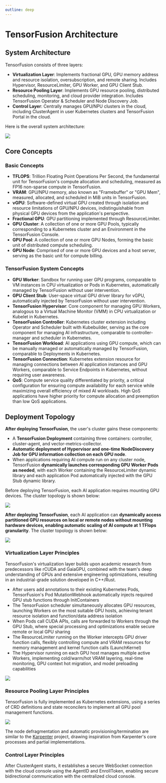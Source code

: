 ```yaml
---
outline: deep
---
```


# TensorFusion Architecture

## System Architecture

TensorFusion consists of three layers:

- **Virtualization Layer**: Implements fractional GPU, GPU memory address and resource isolation, oversubscription, and remote sharing. Includes Hypervisor, ResourceLimiter, GPU Worker, and GPU Client Stub.
- **Resource Pooling Layer**: Implements GPU resource pooling, distributed scheduling, monitoring, and cloud provider integration. Includes TensorFusion Operator & Scheduler and Node Discovery Job.
- **Control Layer**: Centrally manages GPU/NPU clusters in the cloud, including ClusterAgent in user Kubernetes clusters and TensorFusion Portal in the cloud.

Here is the overall system architecture:

![](https://cdn.tensor-fusion.ai/tf-architecture.png)

## Core Concepts

### Basic Concepts

- **TFLOPS**: Trillion Floating Point Operations Per Second, the fundamental unit for TensorFusion's compute allocation and scheduling, measured as FP16 non-sparse compute in TensorFusion.
- **VRAM**: GPU/NPU memory, also known as "Framebuffer" or "GPU Mem", measured, allocated, and scheduled in MiB units in TensorFusion.
- **vGPU**: Software-defined virtual GPU created through isolation and resource limitations of GPU/NPU devices, indistinguishable from physical GPU devices from the application's perspective.
- **Fractional GPU**: GPU partitioning implemented through ResourceLimiter.
- **GPU Cluster**: A collection of one or more GPU Pools, typically corresponding to a Kubernetes cluster and an Environment in the TensorFusion Console.
- **GPU Pool**: A collection of one or more GPU Nodes, forming the basic unit of distributed compute scheduling.
- **GPU Node**: Comprised of one or more GPU devices and a host server, serving as the basic unit for compute billing.

### TensorFusion System Concepts

- **GPU Worker**: Sandbox for running user GPU programs, comparable to VM instances in CPU virtualization or Pods in Kubernetes, automatically managed by TensorFusion without user intervention.
- **GPU Client Stub**: User-space virtual GPU driver library for vGPU, automatically injected by TensorFusion without user intervention.
- **TensorFusion Hypervisor**: Core component for managing GPU Workers, analogous to a Virtual Machine Monitor (VMM) in CPU virtualization or Kubelet in Kubernetes.
- **TensorFusion Controller**: Kubernetes cluster extension including Operator and Scheduler built with Kubebuilder, serving as the core component for managing AI infrastructure, comparable to controller-manager and scheduler in Kubernetes.
- **TensorFusion Workload**: AI applications using GPU compute, which can be manually managed or automatically managed by TensorFusion, comparable to Deployments in Kubernetes.
- **TensorFusion Connection**: Kubernetes extension resource for managing connections between AI application instances and GPU Workers, comparable to Service Endpoints in Kubernetes, without requiring user awareness.
- **QoS**: Compute service quality differentiated by priority, a critical configuration for ensuring compute availability for each service while maximizing overall efficiency of mixed AI workloads. High QoS applications have higher priority for compute allocation and preemption than low QoS applications.

## Deployment Topology

**After deploying TensorFusion**, the user's cluster gains these components:

- A **TensorFusion Deployment** containing three containers: controller, cluster-agent, and vector-metrics-collector.
- **Automatic deployment of Hypervisor and one-time NodeDiscovery Job for GPU information collection on each GPU node**.
- When applications requiring AI compute run on any cluster node, TensorFusion **dynamically launches corresponding GPU Worker Pods as needed**, with each Worker containing the ResourceLimiter dynamic library and each application Pod automatically injected with the GPU Stub dynamic library.

Before deploying TensorFusion, each AI application requires mounting GPU devices. The cluster topology is shown below:

![](https://cdn.tensor-fusion.ai/deploy-topo-before-tf.jpg)

**After deploying TensorFusion**, each AI application can **dynamically access partitioned GPU resources on local or remote nodes without mounting hardware devices, enabling automatic scaling of AI compute at 1 TFlops granularity**. The cluster topology is shown below:

![](https://cdn.tensor-fusion.ai/tf-deploy-topo.jpg)

### Virtualization Layer Principles

TensorFusion's virtualization layer builds upon academic research from predecessors like rCUDA and GaiaGPU, combined with the team's deep understanding of GPUs and extensive engineering optimizations, resulting in an industrial-grade solution developed in C++/Rust.

- After users add annotations to their existing Kubernetes Pods, TensorFusion's Pod MutationWebhook automatically injects required GPU stub functions through InitContainers
- The TensorFusion scheduler simultaneously allocates GPU resources, launching Workers on the most suitable GPU hosts, achieving tenant resource isolation and function/data address isolation
- When Pods call CUDA APIs, calls are forwarded to Workers through the GPU Stub, where special processing and optimizations enable secure remote or local GPU sharing
- The ResourceLimiter running on the Worker intercepts GPU driver function calls, flexibly controlling compute and VRAM resources for memory management and kernel function calls (LaunchKernel)
- The Hypervisor running on each GPU host manages multiple active Workers, implementing cold/warm/hot VRAM layering, real-time monitoring, GPU context hot migration, and model preloading capabilities

![](https://cdn.tensor-fusion.ai/vgpu-flow-tf.pic.jpg)

### Resource Pooling Layer Principles

TensorFusion is fully implemented as Kubernetes extensions, using a series of CRD definitions and state reconcilers to implement all GPU pool management functions.

![](https://cdn.tensor-fusion.ai/tf-crd.png)

The node defragmentation and automatic provisioning/termination are similar to the [Karpenter](https://github.com/kubernetes-sigs/karpenter) project, drawing inspiration from Karpenter's core processes and partial implementations.

### Control Layer Principles

After ClusterAgent starts, it establishes a secure WebSocket connection with the cloud console using the AgentID and EnrollToken, enabling secure bidirectional communication with the centralized cloud console.

